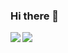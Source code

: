 ### Hi there 👋

<!--
**Gako3113/Gako3113** is a ✨ _special_ ✨ repository because its `README.md` (this file) appears on your GitHub profile.

Here are some ideas to get you started:

- 🔭 I’m currently working on ...
- 🌱 I’m currently learning ...
- 👯 I’m looking to collaborate on ...
- 🤔 I’m looking for help with ...
- 💬 Ask me about ...
- 📫 How to reach me: ...
- 😄 Pronouns: ...
- ⚡ Fun fact: ...
-->

<a href="https://github.com/Gako3113/github-readme-stats">
  <img align="left" src="https://github-readme-stats.vercel.app/api?Gako3113=zizi4n5&count_private=true&show_icons=true" />
</a>
<a href="https://github.com/Gako3113/github-readme-stats">
  <img align="left" src="https://github-readme-stats.vercel.app/api/top-langs/?username=Gako3113" />
</a>
